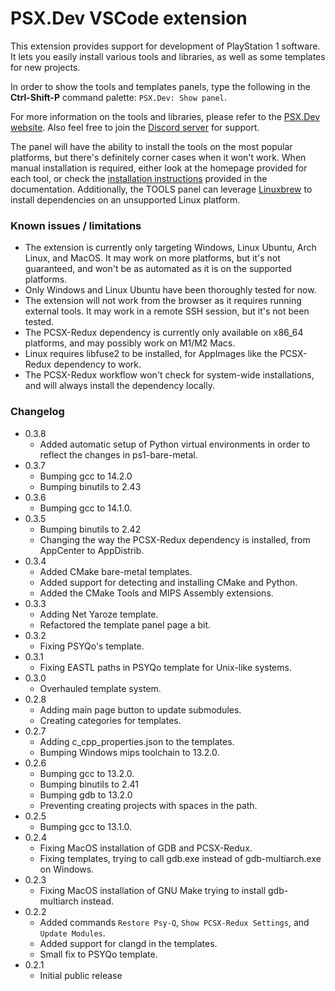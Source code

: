 # PSX.Dev VSCode extension

This extension provides support for development of PlayStation 1 software. It lets you easily install various tools and libraries, as well as some templates for new projects.

In order to show the tools and templates panels, type the following in the **Ctrl-Shift-P** command palette: `PSX.Dev: Show panel`.

For more information on the tools and libraries, please refer to the [PSX.Dev website](https://psx.dev/). Also feel free to join the [Discord server](https://discord.gg/QByKPpH) for support.

The panel will have the ability to install the tools on the most popular platforms, but there's definitely corner cases when it won't work. When manual installation is required, either look at the homepage provided for each tool, or check the [installation instructions](https://github.com/grumpycoders/pcsx-redux/blob/main/src/mips/psyqo/GETTING_STARTED.md) provided in the documentation. Additionally, the TOOLS panel can leverage [Linuxbrew](https://docs.brew.sh/Homebrew-on-Linux) to install dependencies on an unsupported Linux platform.

### Known issues / limitations

- The extension is currently only targeting Windows, Linux Ubuntu, Arch Linux, and MacOS. It may work on more platforms, but it's not guaranteed, and won't be as automated as it is on the supported platforms.
- Only Windows and Linux Ubuntu have been thoroughly tested for now.
- The extension will not work from the browser as it requires running external tools. It may work in a remote SSH session, but it's not been tested.
- The PCSX-Redux dependency is currently only available on x86_64 platforms, and may possibly work on M1/M2 Macs.
- Linux requires libfuse2 to be installed, for AppImages like the PCSX-Redux dependency to work.
- The PCSX-Redux workflow won't check for system-wide installations, and will always install the dependency locally.

### Changelog

- 0.3.8
  - Added automatic setup of Python virtual environments in order to reflect the changes in ps1-bare-metal.
- 0.3.7
  - Bumping gcc to 14.2.0
  - Bumping binutils to 2.43
- 0.3.6
  - Bumping gcc to 14.1.0.
- 0.3.5
  - Bumping binutils to 2.42
  - Changing the way the PCSX-Redux dependency is installed, from AppCenter to AppDistrib.
- 0.3.4
  - Added CMake bare-metal templates.
  - Added support for detecting and installing CMake and Python.
  - Added the CMake Tools and MIPS Assembly extensions.
- 0.3.3
  - Adding Net Yaroze template.
  - Refactored the template panel page a bit.
- 0.3.2
  - Fixing PSYQo's template.
- 0.3.1
  - Fixing EASTL paths in PSYQo template for Unix-like systems.
- 0.3.0
  - Overhauled template system.
- 0.2.8
  - Adding main page button to update submodules.
  - Creating categories for templates.
- 0.2.7
  - Adding c_cpp_properties.json to the templates.
  - Bumping Windows mips toolchain to 13.2.0.
- 0.2.6
  - Bumping gcc to 13.2.0.
  - Bumping binutils to 2.41
  - Bumping gdb to 13.2.0
  - Preventing creating projects with spaces in the path.
- 0.2.5
  - Bumping gcc to 13.1.0.
- 0.2.4
  - Fixing MacOS installation of GDB and PCSX-Redux.
  - Fixing templates, trying to call gdb.exe instead of gdb-multiarch.exe on Windows.
- 0.2.3
  - Fixing MacOS installation of GNU Make trying to install gdb-multiarch instead.
- 0.2.2
  - Added commands `Restore Psy-Q`, `Show PCSX-Redux Settings`, and `Update Modules`.
  - Added support for clangd in the templates.
  - Small fix to PSYQo template.
- 0.2.1
  - Initial public release
